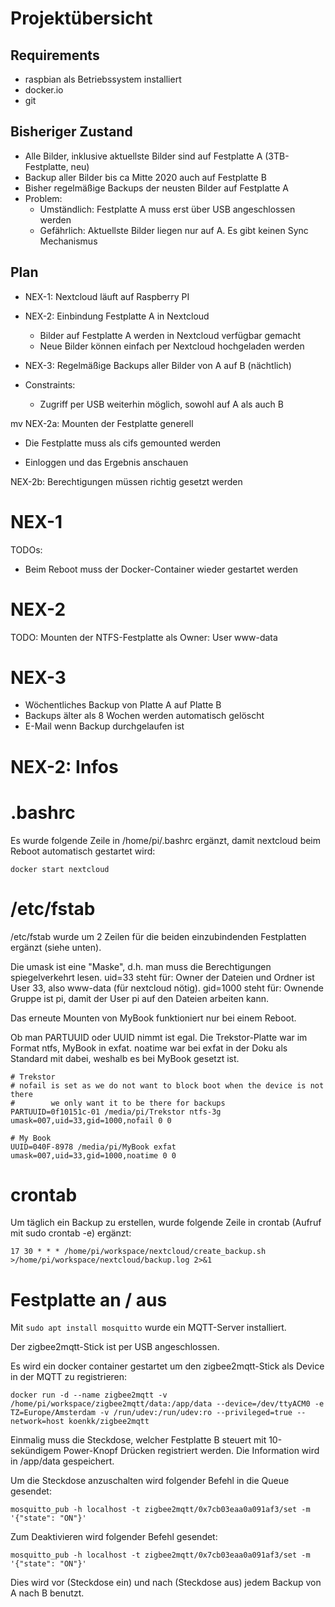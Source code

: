 # Projektübersicht

## Requirements

* raspbian als Betriebssystem installiert
* docker.io
* git 


## Bisheriger Zustand

* Alle Bilder, inklusive aktuellste Bilder sind auf Festplatte A (3TB-Festplatte, neu)
* Backup aller Bilder bis ca Mitte 2020 auch auf Festplatte B
* Bisher regelmäßige Backups der neusten Bilder auf Festplatte A
* Problem: 
  * Umständlich: Festplatte A muss erst über USB angeschlossen werden
  * Gefährlich: Aktuellste Bilder liegen nur auf A. Es gibt keinen Sync Mechanismus
  
## Plan

* NEX-1: Nextcloud läuft auf Raspberry PI
* NEX-2: Einbindung Festplatte A in Nextcloud 
  * Bilder auf Festplatte A werden in Nextcloud verfügbar gemacht
  * Neue Bilder können einfach per Nextcloud hochgeladen werden
* NEX-3: Regelmäßige Backups aller Bilder von A auf B (nächtlich)

* Constraints: 
  * Zugriff per USB weiterhin möglich, sowohl auf A als auch B
  
mv 
NEX-2a: Mounten der Festplatte generell

* Die Festplatte muss als cifs gemounted werden 


* Einloggen und das Ergebnis anschauen

NEX-2b: Berechtigungen müssen richtig gesetzt werden

# NEX-1
TODOs: 
* Beim Reboot muss der Docker-Container wieder gestartet werden

# NEX-2 

TODO: Mounten der NTFS-Festplatte als Owner: User www-data

# NEX-3

* Wöchentliches Backup von Platte A auf Platte B 
* Backups älter als 8 Wochen werden automatisch gelöscht
* E-Mail wenn Backup durchgelaufen ist

# NEX-2: Infos

# .bashrc

Es wurde folgende Zeile in /home/pi/.bashrc ergänzt, damit nextcloud beim Reboot automatisch gestartet wird: 

```
docker start nextcloud
```

# /etc/fstab

/etc/fstab wurde um 2 Zeilen für die beiden einzubindenden Festplatten ergänzt (siehe unten).

Die umask ist eine "Maske", d.h. man muss die Berechtigungen spiegelverkehrt lesen. 
uid=33 steht für: Owner der Dateien und Ordner ist User 33, also www-data (für nextcloud nötig). 
gid=1000 steht für: Ownende Gruppe ist pi, damit der User pi auf den Dateien arbeiten kann. 

Das erneute Mounten von MyBook funktioniert nur bei einem Reboot. 

Ob man PARTUUID oder UUID nimmt ist egal. Die Trekstor-Platte war im Format ntfs, MyBook in exfat. 
noatime war bei exfat in der Doku als Standard mit dabei, weshalb es bei MyBook gesetzt ist. 
```
# Trekstor
# nofail is set as we do not want to block boot when the device is not there
#        we only want it to be there for backups
PARTUUID=0f10151c-01 /media/pi/Trekstor ntfs-3g umask=007,uid=33,gid=1000,nofail 0 0

# My Book
UUID=040F-8978 /media/pi/MyBook exfat umask=007,uid=33,gid=1000,noatime 0 0
```

# crontab

Um täglich ein Backup zu erstellen, wurde folgende Zeile in crontab (Aufruf mit sudo crontab -e) ergänzt:

```
17 30 * * * /home/pi/workspace/nextcloud/create_backup.sh >/home/pi/workspace/nextcloud/backup.log 2>&1
```

# Festplatte an / aus

Mit ```sudo apt install mosquitto``` wurde ein MQTT-Server installiert.

Der zigbee2mqtt-Stick ist per USB angeschlossen.

Es wird ein docker container gestartet um den zigbee2mqtt-Stick als Device in der MQTT zu registrieren:

```
docker run -d --name zigbee2mqtt -v /home/pi/workspace/zigbee2mqtt/data:/app/data --device=/dev/ttyACM0 -e TZ=Europe/Amsterdam -v /run/udev:/run/udev:ro --privileged=true --network=host koenkk/zigbee2mqtt
```
Einmalig muss die Steckdose, welcher Festplatte B steuert mit 10-sekündigem Power-Knopf Drücken registriert werden. Die Information wird in /app/data gespeichert. 

Um die Steckdose anzuschalten wird folgender Befehl in die Queue gesendet: 
```
mosquitto_pub -h localhost -t zigbee2mqtt/0x7cb03eaa0a091af3/set -m '{"state": "ON"}'
```

Zum Deaktivieren wird folgender Befehl gesendet: 
```
mosquitto_pub -h localhost -t zigbee2mqtt/0x7cb03eaa0a091af3/set -m '{"state": "ON"}'
```

Dies wird vor (Steckdose ein) und nach (Steckdose aus) jedem Backup von A nach B benutzt. 

